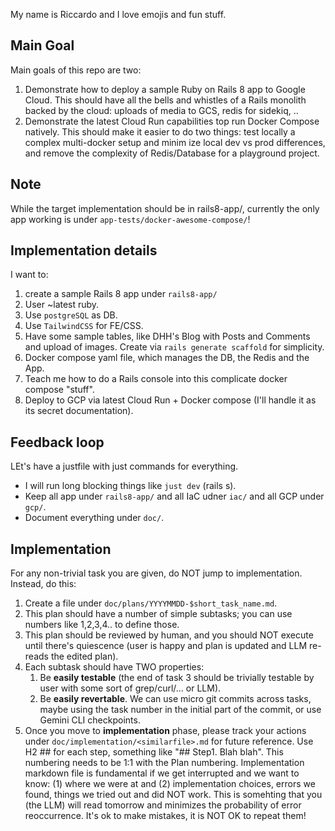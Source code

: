 My name is Riccardo and I love emojis and fun stuff.

## Main Goal

Main goals of this repo are two:

1. Demonstrate how to deploy a sample Ruby on Rails 8 app to Google Cloud. This should have all the bells and whistles of a Rails monolith backed by the cloud: uploads of media to GCS, redis for sidekiq, ..
2. Demonstrate the latest Cloud Run capabilities top run Docker Compose natively. This should make it easier to do two things: test locally a complex multi-docker setup and minim ize local dev vs prod differences, and remove the complexity of Redis/Database for a playground project.

## Note

While the target implementation should be in rails8-app/,
currently the only app working is under `app-tests/docker-awesome-compose/`!

## Implementation details

I want to:
1. create a sample Rails 8 app under `rails8-app/`
2. User ~latest ruby.
3. Use `postgreSQL` as DB.
4. Use `TailwindCSS` for FE/CSS.
5. Have some sample tables, like DHH's Blog with Posts and Comments and upload of images. Create via `rails generate scaffold` for simplicity.
6. Docker compose yaml file, which manages the DB, the Redis and the App.
7. Teach me how to do a Rails console into this complicate docker compose "stuff".
8. Deploy to GCP via latest Cloud Run + Docker compose (I'll handle it as its secret documentation).

## Feedback loop

LEt's have a justfile with just commands for everything.
* I will run long blocking things like `just dev` (rails s).
* Keep all app under `rails8-app/` and all IaC udner `iac/` and all GCP under `gcp/`.
* Document everything under `doc/`.

## Implementation

For any non-trivial task you are given, do NOT jump to implementation. Instead, do this:

1. Create a file under `doc/plans/YYYYMMDD-$short_task_name.md`.
2. This plan should have a number of simple subtasks; you can use numbers like 1,2,3,4.. to define those.
3. This plan should be reviewed by human, and you should NOT execute until there's quiescence (user is happy and plan is updated and LLM re-reads the edited plan).
4. Each subtask should have TWO properties:
   1. Be **easily testable** (the end of task 3 should be trivially testable by user with some sort of grep/curl/... or LLM).
   2. Be **easily revertable**. We can use micro git commits across tasks, maybe using the task number in the initial part of the commit, or use Gemini CLI checkpoints.
5. Once you move to **implementation** phase, please track your actions under
   `doc/implementation/<similarfile>.md` for future reference. Use H2 ## for each step, something like "## Step1. Blah blah". This numbering needs to be 1:1 with the Plan numbering. Implementation markdown file is fundamental if we get interrupted and we want to know: (1) where we were at and (2) implementation choices, errors we found,
   things we tried out and did NOT work. This is somehting that you (the LLM) will read tomorrow
   and minimizes the probability of error reoccurrence. It's ok to make mistakes, it is NOT OK to repeat them!
